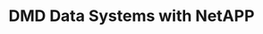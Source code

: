 ---
layout: post
title: DMD Data Systems with NetAPP
level: platinum
logo_filename: sponsor_DMD_150.png
---